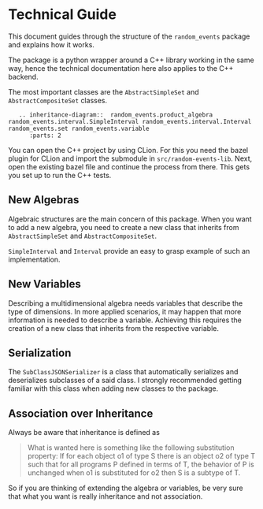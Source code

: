 # Technical Guide

This document guides through the structure of the `random_events` package and explains how it works.

The package is a python wrapper around a C++ library working in the same way, hence the technical documentation here
also applies to the C++ backend.

The most important classes are the `AbstractSimpleSet` and `AbstractCompositeSet` classes.

```{eval-rst}
   .. inheritance-diagram::  random_events.product_algebra random_events.interval.SimpleInterval random_events.interval.Interval random_events.set random_events.variable
      :parts: 2
```

You can open the C++ project by using CLion.
For this you need the bazel plugin for CLion and import the submodule in `src/random-events-lib`.
Next, open the existing bazel file and continue the process from there. This gets you set up to run the C++ tests.

## New Algebras

Algebraic structures are the main concern of this package.
When you want to add a new algebra, you need to create a new class that inherits from
`AbstractSimpleSet` and `AbstractCompositeSet`.

`SimpleInterval` and `Interval` provide an easy to grasp example of such an implementation.

## New Variables

Describing a multidimensional algebra needs variables that describe the type of dimensions.
In more applied scenarios, it may happen that more information is needed to describe a variable.
Achieving this requires the creation of a new class that inherits from the respective variable.

## Serialization

The `SubClassJSONSerializer` is a class that automatically serializes and deserializes subclasses of a said class.
I strongly recommended getting familiar with this class when adding new classes to the package.

## Association over Inheritance

Always be aware that inheritance is defined as

> What is wanted here is something like the following substitution property: If for each object o1 of type S there is an
> object o2 of type T such that for all programs P defined in terms of T, the behavior of P is unchanged when o1 is
> substituted for o2 then S is a subtype of T.

So if you are thinking of extending the algebra or variables, be very sure that what you want is really inheritance and
not association.